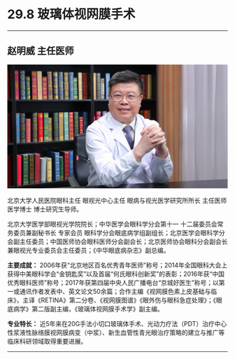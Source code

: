 # 29.8 玻璃体视网膜手术

---

## 赵明威 主任医师

![1685848019858](image/c29_008/1685848019858.png)

北京大学人民医院眼科主任 眼视光中心主任 眼病与视光医学研究所所长 主任医师 医学博士 博士研究生导师。

北京大学医学部眼视光学院院长；中华医学会眼科学分会第十一 十二届委员会常务委员兼副秘书长 专家会员 眼科学分会眼底病学组副组长；北京医学会眼科学分会副主任委员；中国医师协会眼科医师分会副会长；北京医师协会眼科分会副会长兼眼视光专业委员会主任委员；《中华眼底病杂志》副总编。

**主要成就：** 2006年获“北京地区百名优秀青年医师”称号；2014年全国眼科大会上获得中美眼科学会“金钥匙奖”以及首届“何氏眼科创新奖”的表彰；2016年获“中国优秀眼科医师”称号；2017年获第四届中央人民广播电台“京城好医生”称号；以第一或通讯作者发表中、英文论文50余篇；合作主编《视网膜色素上皮基础与临床》，主译《RETINA》第二分卷、《视网膜图谱》《眼外伤与眼科急症处理》；《眼底病学》第二版副主编，《玻璃体视网膜手术学》副主编。

**专业特长：** 近5年来在20G手法小切口玻璃体手术、光动力疗法（PDT）治疗中心性浆液性脉络膜视网膜病变（中浆）、新生血管性青光眼治疗策略的建立与推广等临床科研领域取得重要进展。

---
